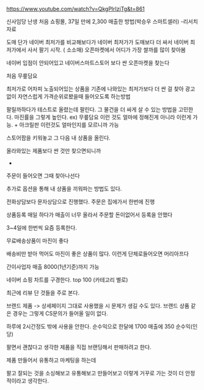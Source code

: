 https://www.youtube.com/watch?v=QkgPlrIzjTg&t=861

신사임당 난생 처음 쇼핑몰, 37일 만에 2,300 매출한 방법(박승우 스마트셀러) -리서치 자료

도매 단가 네이버 최저가를 비교해보다가 네이버 최저가가 도매보다 더 싸서 네이버 최저가에서 사서 팔기 시작. ( 소소매) 
오픈마켓에서 어디가 가장 쌀까를 많이 찾아봄 

네이버 입점이 안되어있고 네이버스마트스토어 보다 싼 오픈마켓을 찾는다 

처음 무릎담요 

최저가로 어차피 노출되어있는 상품을 기존에 나와있는 최저가보다 더 싼 걸 찾아 광고없이 자연스럽게 가격순위로봤을때 들어오도록 하는방법 

팔릴까하다가 테스트로 올렸는데 팔린다. 그 물건을 더 싸게 살 수 있는 방법을 고민한다.
마진률을 그렇게 높인다.
ex) 무릎담요 이런 것도 얼마에 정해진게 아니라 이런게 가능. + 아크릴판 이런것도 얼마인지를 모르니까 가능 

스토어팜을 키워놓고 그 다음 내 상품을 올린다. 

올라와있는 제품보다 싼 것만 찾으면되니까 

+ 

주문이 들어오면 그때 찾아나선다 

추가로 옵션을 통해 내 상품을 끼워파는 방법도 있다. 

전화상담보다 문자상담으로 진행했다.
주문은 집에가서 한번에 진행 

상품등록 매일 하다가 매출이 너무 올라서
주문할 돈이없어서 등록을 안했다 

3~4일에 한번씩 요즘 등록한다. 

무료배송상품이 마진이 좋다 

배송비만 받아 먹어도 마진이 좋은 상품이 많다.
이런게 단체로들어오면 머리아프다 

간이사업자 매출 8000(1년기준)까지 가능

네이버 쇼핑 차트를 구경한다. top 100 (카테고리 별로)

최근에 리뷰 단 것들을 주로 본다.

브랜드 제품 -> 상세페이지 그대로 사용했을 시 문제가 생길 수도 있다.
브랜드 상품 같은 경우는 그렇게 CS문의가 들어올 일이 없다.

하루에 2시간정도 밖에 사용을 안한다.
순수익으로 한달에 1700 매출에 350 순수익(인당)

팔면서 괜찮다고 생각한 제품을 직접 브랜딩해서 판매하려고 한다.

제품 만들어서 유통하고 마케팅을 하는데

팔고 잘되는 것을 소싱해보고 유통해보고 만들어보고 이렇게 거꾸로 가는 것이 더 안정적이라고 생각한다.
